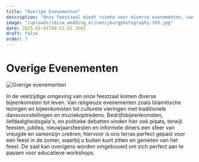 ```yaml
---
title: "Overige Evenementen"
description: "Onze feestzaal biedt ruimte voor diverse evenementen, van religieuze bijeenkomsten en culturele vieringen tot bedrijfsbijeenkomsten, feesten en educatieve workshops, met een prachtig terras voor zomerse evenementen."
image: "/uploads/ibiza_wedding_elinenijburgphotography-193.jpg"
date: 2025-02-01T00:51:51.356Z
draft: false
order: 7
---
```


# Overige Evenementen

![Overige evenementen](/uploads/ibiza_wedding_elinenijburgphotography-193.jpg)

In de veelzijdige omgeving van onze feestzaal komen diverse bijeenkomsten tot leven. Van religieuze evenementen zoals Islamitische lezingen en bijeenkomsten tot culturele vieringen met traditionele dansvoorstellingen en muziekoptredens. Bedrijfsbijeenkomsten, liefdadigheidsgala's, en politieke debatten vinden hier ook plaats, terwijl feesten, jubilea, nieuwjaarsfeesten en informele diners een sfeer van vreugde en samenzijn creëren; hiervoor is ons terras perfect gepast voor een feest in de zomer, waarbij u buiten kunt zitten en genieten van het feest. De zaal kan overigens worden omgebouwd om zich perfect aan te passen voor educatieve workshops.